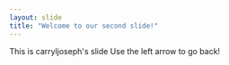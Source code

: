 ```yaml
---
layout: slide
title: "Welcome to our second slide!"
---
```

This is carryljoseph's slide
Use the left arrow to go back!